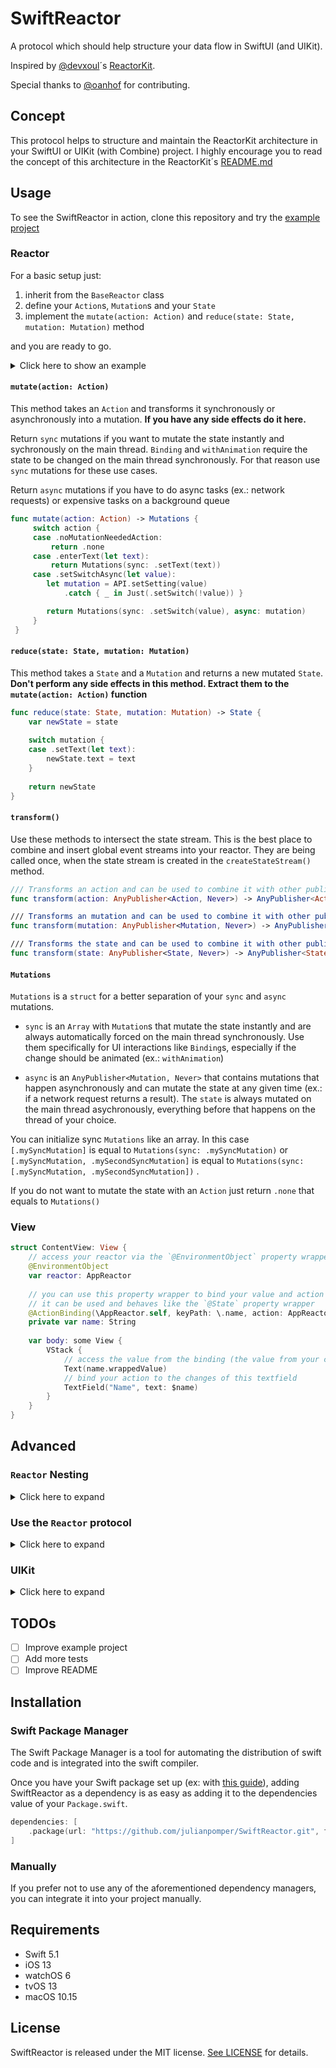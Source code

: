 # SwiftReactor

A protocol which should help structure your data flow in SwiftUI (and UIKit).

Inspired by [@devxoul](https://github.com/devxoul)´s [ReactorKit](https://www.github.com/ReactorKit/ReactorKit).

Special thanks to [@oanhof](https://github.com/oanhof) for contributing.

## Concept

This protocol helps to structure and maintain the ReactorKit architecture in your SwiftUI or UIKit (with Combine) project.
I highly encourage you to read the concept of this architecture in the ReactorKit´s [README.md](https://github.com/ReactorKit/ReactorKit#basic-concept)

## Usage

To see the SwiftReactor in action, clone this repository and try the [example project](https://github.com/julianpomper/SwiftReactor/tree/master/SwiftReactorExample)

### Reactor

For a basic setup just:

1. inherit from the `BaseReactor` class
2. define your `Action`s, `Mutation`s and your `State`
3. implement the `mutate(action: Action)` and `reduce(state: State, mutation: Mutation)` method

and you are ready to go.

<details>
<summary>Click here to show an example</summary>

```swift
class ExampleReactor: BaseReactor<ExampleReactor.Action, ExampleReactor.Mutation, ExampleReactor.State> {
    enum Action {
        case enterText(String)
        case setSwitch(Bool)
        case setSwitchAsync(Bool)
        case colorChangePressed(Color)
    }
    
    enum Mutation {
        case setText(String)
        case setSwitch(Bool)
        case setBackgroundColor(Color)
    }
    
    struct State {
        var text = "initial text"
        var switchValue = false
        var backgroundColor = Color.white
    }
    
    init() {
        super.init(initialState: State())
    }
    
    override func mutate(action: Action) -> Mutations<Mutation> {
        switch action {
        case .enterText(let text):
            return [.setText(text)] //is equal to: Mutations(sync: .setText(text))
        case .setSwitch(let value):
            return [.setSwitch(value)] //is equal to: Mutations(sync: .setSwitch(value))
        case .setSwitchAsync(let value):
            let mutation = Just(Mutation.setSwitch(!value)).delay(for: 2, scheduler: DispatchQueue.global())
                .eraseToAnyPublisher()
            
            return Mutations(sync: .setSwitch(value), async: mutation)
        case .colorChangePressed(let color):
            return [.setBackgroundColor(color)] //is equal to: Mutations(sync: .setBackgroundColor(color))
        }
    }
    
    override func reduce(state: State, mutation: Mutation) -> State {
        var newState = state
        
        switch mutation {
        case .setText(let text):
            newState.text = text
        case .setSwitch(let value):
            newState.switchValue = value
        case .setBackgroundColor(let color):
            newState.backgroundColor = color
        }
        
        return newState
    }
    
    override func transform(mutation: AnyPublisher<Mutation, Never>) -> AnyPublisher<Mutation, Never> {
        mutation
            .prepend(.setText("hello"))
            .eraseToAnyPublisher()
    }
}
```
</details>

#### `mutate(action: Action)`
This method takes an `Action` and transforms it synchronously or asynchronously into a mutation.
**If you have any side effects do it here.**

Return `sync` mutations if you want to mutate the state instantly
and sychronously on the main thread.  `Binding` and `withAnimation` require the state to be changed
on the main thread synchronously. For that reason use `sync` mutations for
these use cases.


Return `async` mutations if you have to do async tasks (ex.: network requests)
or expensive tasks on a background queue

```swift
func mutate(action: Action) -> Mutations {
     switch action {
     case .noMutationNeededAction:
         return .none
     case .enterText(let text):
         return Mutations(sync: .setText(text))
     case .setSwitchAsync(let value):
        let mutation = API.setSetting(value)
            .catch { _ in Just(.setSwitch(!value)) }

        return Mutations(sync: .setSwitch(value), async: mutation)
     }
 }
 ```
 
 #### `reduce(state: State, mutation: Mutation)`
 This method takes a `State` and a `Mutation` and returns a new mutated `State`.
 **Don't perform any side effects in this method. Extract them to the `mutate(action: Action)` function**
 
 ```swift
 func reduce(state: State, mutation: Mutation) -> State {
     var newState = state
     
     switch mutation {
     case .setText(let text):
         newState.text = text
     }
     
     return newState
 }
 ```
 
 #### `transform()`
 Use these methods to intersect the state stream. This is the best place to combine and insert global event streams into your reactor.
They are being called once, when the state stream is created in the `createStateStream()` method.
 
 ```swift
 /// Transforms an action and can be used to combine it with other publishers.
 func transform(action: AnyPublisher<Action, Never>) -> AnyPublisher<Action, Never>
 
 /// Transforms an mutation and can be used to combine it with other publishers.
 func transform(mutation: AnyPublisher<Mutation, Never>) -> AnyPublisher<Mutation, Never>
 
 /// Transforms the state and can be used to combine it with other publishers.
 func transform(state: AnyPublisher<State, Never>) -> AnyPublisher<State, Never>
 ```

#### `Mutations`

`Mutations` is a `struct` for a better separation of your `sync` and `async` mutations.

- `sync` is an `Array` with `Mutation`s that mutate the state instantly and are always automatically forced on the main thread synchronously. Use them specifically for UI interactions like `Binding`s, especially if the change should be animated (ex.: `withAnimation`)

- `async` is an `AnyPublisher<Mutation, Never>` that contains mutations that happen asynchronously and can mutate the state at any given time (ex.: if a network request returns a result). The `state` is always mutated on the main thread asychronously, everything before that happens on the thread of your choice.

You can initialize sync `Mutations` like an array. In this case `[.mySyncMutation]` is equal to `Mutations(sync: .mySyncMutation)` or  `[.mySyncMutation, .mySecondSyncMutation]`  is equal to `Mutations(sync: [.mySyncMutation, .mySecondSyncMutation])` .

If you do not want to mutate the state with an `Action` just return `.none` that equals to `Mutations()`


### View

```swift
struct ContentView: View {
    // access your reactor via the `@EnvironmentObject` property wrapper
    @EnvironmentObject
    var reactor: AppReactor
    
    // you can use this property wrapper to bind your value and action
    // it can be used and behaves like the `@State` property wrapper
    @ActionBinding(\AppReactor.self, keyPath: \.name, action: AppReactor.Action.nameChanged)
    private var name: String
    
    var body: some View {
        VStack {
            // access the value from the binding (the value from your current state)
            Text(name.wrappedValue)
            // bind your action to the changes of this textfield
            TextField("Name", text: $name)
        }
    }
}
```

## Advanced

### `Reactor` Nesting

<details>
<summary>Click here to expand</summary>

It is also possible to split your logic into different reactors but also ensure a single source of truth by nesting reactors states.

```swift
    class AppReactor: BaseReactor<AppReactor.Action, AppReactor.Mutation, AppReactor.State> {
    
        [...]
        
        public enum Mutation {
            case setDetail(DetailReactor.State)
        }
        
        struct State {
            var detail: DetailReactor.State
        }
        
        let detailReactor: DetailReactor
        
        init() {
        
            detailReactor = DetailReactor()
        
            super.init(
                initialState: State(
                    detail: detailReactor.state
                )
            )
        }
        
        override func reduce(state: State, mutation: Mutation) -> State {
            var newState = state
        
            switch mutation {
            case let .setDetail(state):
                newState.detail = state
            }
            
            return newState
        }
        
        // transform the state changes to mutations
        override func transform(mutation: AnyPublisher<Mutation, Never>) -> AnyPublisher<Mutation, Never> {
            let detail = detailReactor.$state
                .map { Mutation.setDetail($0) }
            
            return mutation
                .merge(with: detail)
        }
    }
```

To access or bind actions to nested reactors use the following property wrappers:

```swift
    // get the root Reactor
    @EnvironmentReactor()
    var reactor: AppReactor
    
    // get a nested reactor
    @EnvironmentReactor(\AppReactor.detailViewReactor)
    var reactor: DetailReactor
    
    // bind `Action`s using the root reactor
    @ActionBinding(\AppReactor.self, keyPath: \.name, action: AppReactor.Action.nameChanged)
    private var name: String
    
    // bind `Action`s using the nested reactor
    @ActionBinding(\AppReactor.detailViewReactor, keyPath: \.age, action: DetailReactor.Action.ageChanged)
    private var age: Int
```

</details>

### Use the `Reactor` protocol

<details>
<summary>Click here to expand</summary>

If you do not want to inherit the `BaseReactor` class, you can also implement the `Reactor` protocol on your own.
    
1. add all necessary propeties
2. add `@Published` to your state property
3. call the `createStateStream()` method (ex.: in your `init()`)
    
```swift
    class CountingReactor: Reactor {
    
        enum Action {
            case countUp
            case countUpAsync
        }
        
        enum Mutation {
            case countUp
        }
        
        struct State {
            var currentCount: Int = 0
        }
        
        public let action = PassthroughSubject<Action, Never>()
        
        public let mutation = PassthroughSubject<Mutation, Never>()
        
        @Published
        public var state = State()
        
        public var cancellables = Set<AnyCancellable>()
        
        public init() {
            createStateStream()
        }
        
        open func mutate(action: Action) -> Mutations<Mutation> {
            switch action {
            case .countUp:
                return [.countUp]
            case .countUpAsync:
                return Mutations(async: Just(.countUp).eraseToAnyPublisher())
            }
        }
        
        open func reduce(state: State, mutation: Mutation) -> State {
            var newState = state
            
            switch mutation {
            case .countUp:
                newState.currentCount += 1
            }
            
            return newState
        }
    }
```
</details>


### UIKit

<details>
<summary>Click here to expand</summary>

`SwiftReactor` is also compatible with UIKit if you need it.  To use it, you have to select and install the additional library `SwiftReactorUIKit` when you add the SwiftPackage to your project.

1. inherit from the `BaseReactorView` or `BaseReactorViewController` class
2. set the `reactor` property somewhere (ex.: when the `UIView` or `UIViewController` is being created)
3. implement the `bind(reactor:)` method and add your bindings

<details>
<summary>Click here to show an example</summary>

```swift
let countingViewController = BaseCountingViewController()
countingViewController.reactor = CountingReactor()
```

```swift
final class BaseCountingViewController: BaseReactorViewController<CountingReactor> {
    
    var label = UILabel()
    
    /// automatically called when you set the reactor
    override func bind(reactor: Reactor) {
        reactor.$state
            .map { String($0.currentCount) }
            .assign(to: \.label.text, on: self)
            .store(in: &cancellables)
    }
}
```
</details>

</details>

## TODOs
- [ ] Improve example project
- [ ] Add more tests
- [ ] Improve README

## Installation

### Swift Package Manager

The Swift Package Manager is a tool for automating the distribution of swift code and is integrated into the swift compiler.

Once you have your Swift package set up (ex: with [this guide](https://developer.apple.com/documentation/xcode/adding_package_dependencies_to_your_app)), adding SwiftReactor as a dependency is as easy as adding it to the dependencies value of your `Package.swift`.

```swift
dependencies: [
    .package(url: "https://github.com/julianpomper/SwiftReactor.git", from: "2.0.0")
]
```

### Manually

If you prefer not to use any of the aforementioned dependency managers, you can integrate it into your project manually.


## Requirements

* Swift 5.1
* iOS 13
* watchOS 6
* tvOS 13
* macOS 10.15


## License

SwiftReactor is released under the MIT license. [See LICENSE](https://github.com/julianpomper/SwiftReactor/blob/master/LICENSE) for details.
